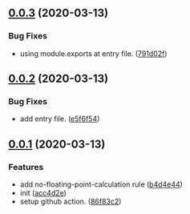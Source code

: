 ## [0.0.3](https://github.com/richlab/eslint-plugin-financial/compare/v0.0.2...v0.0.3) (2020-03-13)


### Bug Fixes

* using module.exports at entry file. ([791d02f](https://github.com/richlab/eslint-plugin-financial/commit/791d02f5fee349dca7cea72317ff44ba825cd0c9))



## [0.0.2](https://github.com/richlab/eslint-plugin-financial/compare/v0.0.1...v0.0.2) (2020-03-13)


### Bug Fixes

* add entry file. ([e5f6f54](https://github.com/richlab/eslint-plugin-financial/commit/e5f6f547bd05741b29fa253fe28456d9ba76d02e))



## [0.0.1](https://github.com/richlab/eslint-plugin-financial/compare/acc4d2e02ebc9fae58ddbb820018787df80b3625...v0.0.1) (2020-03-13)


### Features

* add no-floating-point-calculation rule ([b4d4e44](https://github.com/richlab/eslint-plugin-financial/commit/b4d4e44dfc85b2b0780447cf292ef7d2cc4a01c6))
* init ([acc4d2e](https://github.com/richlab/eslint-plugin-financial/commit/acc4d2e02ebc9fae58ddbb820018787df80b3625))
* setup github action. ([86f83c2](https://github.com/richlab/eslint-plugin-financial/commit/86f83c28181210949498721b0e75b15a086548c1))



